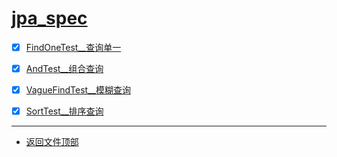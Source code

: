 
# [jpa_spec](../README.md)

- [x] [FindOneTest__查询单一](src/test/java/com/cpucode/test/FindOneTest.java)
- [x] [AndTest__组合查询](src/test/java/com/cpucode/test/AndTest.java)
- [x] [VagueFindTest__模糊查询](src/test/java/com/cpucode/test/VagueFindTest.java)
- [x] [SortTest__排序查询](src/test/java/com/cpucode/test/SortTest.java)


-----------------

- [返回文件顶部](../README.md)